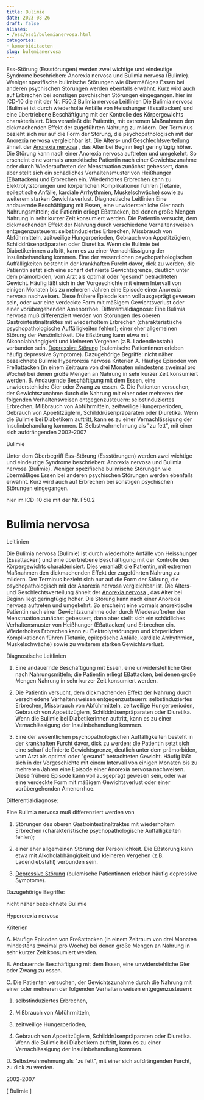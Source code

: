 ```yaml
---
title: Bulimie
date: 2023-08-26
draft: false
aliases:
- /ess/ess1/bulemianervosa.html
categories:
- komorbiditaeten
slug: bulemianervosa
---
```



Ess-Störung (Essstörungen) werden zwei wichtige und
eindeutige Syndrome beschrieben: Anorexia nervosa und Bulimia nervosa
(Bulimie). Weniger spezifische bulimische Störungen wie übermäßiges Essen
bei anderen psychischen Störungen werden ebenfalls erwähnt. Kurz wird auch auf
Erbrechen bei sonstigen psychischen Störungen eingegangen. hier im ICD-10 die mit
der Nr. F50.2 Bulimia nervosa Leitlinien Die Bulimia nervosa (Bulimie) ist durch wiederholte Anfälle von
Heisshunger (Essattacken) und eine übertriebene Beschäftigung mit der Kontrolle des Körpergewichts
charakterisiert. Dies veranlaßt die Patientin, mit extremen Maßnahmen den
dickmachenden Effekt der zugeführten Nahrung zu mildern. Der Terminus bezieht
sich nur auf die Form der Störung, die psychopathologisch mit der Anorexia
nervosa vergleichbar ist. Die Alters- und Geschlechtsverteilung ähnelt der [Anorexia nervosa](https://borderliner.ch/ess/ess2/anorexianervosa.html) , das Alter bei Beginn liegt geringfügig höher. Die Störung
kann nach einer Anorexia nervosa auftreten und umgekehrt. So erscheint eine
vormals anorektische Patientin nach einer Gewichtszunahme oder durch
Wiederauftreten der Menstruation zunächst gebessert, dann aber stellt sich ein
schädliches Verhaltensmuster von Heißhunger (Eßattacken) und Erbrechen ein.
Wiederholtes Erbrechen kann zu Elektrolytstörungen und körperlichen
Komplikationen führen (Tetanie, epileptische Anfälle, kardiale Arrhythmien,
Muskelschwäche) sowie zu weiterem starken Gewichtsverlust. Diagnostische Leitlinien Eine andauernde Beschäftigung
    mit Essen, eine unwiderstehliche Gier nach Nahrungsmitteln; die Patientin
    erliegt Eßattacken, bei denen große Mengen Nahrung in sehr kurzer Zeit
    konsumiert werden. Die Patientin versucht, dem
    dickmachenden Effekt der Nahrung durch verschiedene Verhaltensweisen
    entgegenzusteuern: selbstinduziertes Erbrechen, Missbrauch von Abführmitteln,
    zeitweilige Hungerperioden, Gebrauch von Appetitzüglern, Schilddrüsenpräparaten
    oder Diuretika. Wenn die Bulimie bei Diabetikerinnen auftritt, kann es zu
    einer Vernachlässigung der Insulinbehandlung kommen. Eine der wesentlichen
    psychopathologischen Auffälligkeiten besteht in der krankhaften Furcht
    davor, dick zu werden; die Patientin setzt sich eine scharf definierte
    Gewichtsgrenze, deutlich unter dem prämorbiden, vom Arzt als optimal oder
    "gesund" betrachteten Gewicht. Häufig läßt sich in der
    Vorgeschichte mit einem Intervall von einigen Monaten bis zu mehreren Jahren
    eine Episode einer Anorexia nervosa nachweisen. Diese frühere Episode kann
    voll ausgeprägt gewesen sein, oder war eine verdeckte Form mit mäßigem
    Gewichtsverlust oder einer vorübergehenden Amenorrhoe. Differentialdiagnose: Eine Bulimia nervosa muß differenziert werden von Störungen des oberen
    Gastrointestinaltraktes mit wiederholtem Erbrechen (charakteristische
    psychopathologische Auffälligkeiten fehlen); einer eher allgemeinen Störung
    der Persönlichkeit. Die Eßstörung kann etwa mit Alkoholabhängigkeit und
    kleineren Vergehen (z.B. Ladendiebstahl) verbunden sein. [Depressive
    Störung](https://borderliner.ch/depression/depri.html#Depression) (bulemische Patientinnen erleben häufig depressive Symptome). Dazugehörige Begriffe: nicht näher bezeichnete Bulimie Hyperorexia nervosa Kriterien A. Häufige Episoden von
Freßattacken (in einem Zeitraum von drei Monaten
mindestens zweimal pro Woche) bei denen große Mengen an Nahrung in sehr kurzer
Zeit konsumiert werden. B. Andauernde Beschäftigung mit dem Essen, eine unwiderstehliche Gier oder
Zwang zu essen. C. Die Patienten versuchen, der Gewichtszunahme durch die Nahrung mit einer
oder mehreren der folgenden Verhaltensweisen entgegenzusteuern: selbstinduziertes Erbrechen, Mißbrauch
    von Abführmitteln, zeitweilige Hungerperioden, Gebrauch von Appetitzüglern,
    Schilddrüsenpräparaten oder Diuretika. Wenn die Bulimie bei Diabetikern
    auftritt, kann es zu einer Vernachlässigung der Insulinbehandlung kommen. D. Selbstwahrnehmung als "zu fett", mit einer sich aufdrängenden
2002-2007


Bulimie

Unter dem Oberbegriff
Ess-Störung (Essstörungen) werden zwei wichtige und
eindeutige Syndrome beschrieben: Anorexia nervosa und Bulimia nervosa
(Bulimie). Weniger spezifische bulimische Störungen wie übermäßiges Essen
bei anderen psychischen Störungen werden ebenfalls erwähnt. Kurz wird auch auf
Erbrechen bei sonstigen psychischen Störungen eingegangen.

hier im ICD-10 die mit
der Nr. F50.2

# Bulimia nervosa

Leitlinien

Die Bulimia nervosa (Bulimie) ist durch wiederholte Anfälle von
Heisshunger (Essattacken) und eine übertriebene Beschäftigung mit der Kontrolle des Körpergewichts
charakterisiert. Dies veranlaßt die Patientin, mit extremen Maßnahmen den
dickmachenden Effekt der zugeführten Nahrung zu mildern. Der Terminus bezieht
sich nur auf die Form der Störung, die psychopathologisch mit der Anorexia
nervosa vergleichbar ist. Die Alters- und Geschlechtsverteilung ähnelt der [Anorexia nervosa](https://borderliner.ch/ess/ess2/anorexianervosa.html) , das Alter bei Beginn liegt geringfügig höher. Die Störung
kann nach einer Anorexia nervosa auftreten und umgekehrt. So erscheint eine
vormals anorektische Patientin nach einer Gewichtszunahme oder durch
Wiederauftreten der Menstruation zunächst gebessert, dann aber stellt sich ein
schädliches Verhaltensmuster von Heißhunger (Eßattacken) und Erbrechen ein.
Wiederholtes Erbrechen kann zu Elektrolytstörungen und körperlichen
Komplikationen führen (Tetanie, epileptische Anfälle, kardiale Arrhythmien,
Muskelschwäche) sowie zu weiterem starken Gewichtsverlust.

Diagnostische Leitlinien

1. Eine andauernde Beschäftigung
    mit Essen, eine unwiderstehliche Gier nach Nahrungsmitteln; die Patientin
    erliegt Eßattacken, bei denen große Mengen Nahrung in sehr kurzer Zeit
    konsumiert werden.

2. Die Patientin versucht, dem
    dickmachenden Effekt der Nahrung durch verschiedene Verhaltensweisen
    entgegenzusteuern: selbstinduziertes Erbrechen, Missbrauch von Abführmitteln,
    zeitweilige Hungerperioden, Gebrauch von Appetitzüglern, Schilddrüsenpräparaten
    oder Diuretika. Wenn die Bulimie bei Diabetikerinnen auftritt, kann es zu
    einer Vernachlässigung der Insulinbehandlung kommen.

3. Eine der wesentlichen
    psychopathologischen Auffälligkeiten besteht in der krankhaften Furcht
    davor, dick zu werden; die Patientin setzt sich eine scharf definierte
    Gewichtsgrenze, deutlich unter dem prämorbiden, vom Arzt als optimal oder
    "gesund" betrachteten Gewicht. Häufig läßt sich in der
    Vorgeschichte mit einem Intervall von einigen Monaten bis zu mehreren Jahren
    eine Episode einer Anorexia nervosa nachweisen. Diese frühere Episode kann
    voll ausgeprägt gewesen sein, oder war eine verdeckte Form mit mäßigem
    Gewichtsverlust oder einer vorübergehenden Amenorrhoe.

Differentialdiagnose:

Eine Bulimia nervosa muß differenziert werden von

1. Störungen des oberen
    Gastrointestinaltraktes mit wiederholtem Erbrechen (charakteristische
    psychopathologische Auffälligkeiten fehlen);

2. einer eher allgemeinen Störung
    der Persönlichkeit. Die Eßstörung kann etwa mit Alkoholabhängigkeit und
    kleineren Vergehen (z.B. Ladendiebstahl) verbunden sein.

3. [Depressive
    Störung](https://borderliner.ch/depression/depri.html#Depression) (bulemische Patientinnen erleben häufig depressive Symptome).

Dazugehörige Begriffe:

nicht näher bezeichnete Bulimie

Hyperorexia nervosa

Kriterien

A. Häufige Episoden von
Freßattacken (in einem Zeitraum von drei Monaten
mindestens zweimal pro Woche) bei denen große Mengen an Nahrung in sehr kurzer
Zeit konsumiert werden.

B. Andauernde Beschäftigung mit dem Essen, eine unwiderstehliche Gier oder
Zwang zu essen.

C. Die Patienten versuchen, der Gewichtszunahme durch die Nahrung mit einer
oder mehreren der folgenden Verhaltensweisen entgegenzusteuern:

1. selbstinduziertes Erbrechen,

2. Mißbrauch
    von Abführmitteln,

3. zeitweilige Hungerperioden,

4. Gebrauch von Appetitzüglern,
    Schilddrüsenpräparaten oder Diuretika. Wenn die Bulimie bei Diabetikern
    auftritt, kann es zu einer Vernachlässigung der Insulinbehandlung kommen.

D. Selbstwahrnehmung als "zu fett", mit einer sich aufdrängenden
Furcht, zu dick zu werden.

2002-2007


[ Bulimie ]
